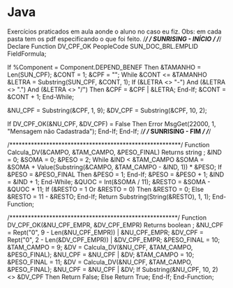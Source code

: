 # Java
Exercícios praticados em aula aonde o aluno no caso eu fiz.
Obs: em cada pasta tem os  pdf especificando o que foi feito. 
/****************************************************/ 
/* SUNRISING - INÍCIO */ 
/****************************************************/ 
Declare Function DV_CPF_OK PeopleCode SUN_DOC_BRL.EMPLID FieldFormula; 

If %Component = Component.DEPEND_BENEF Then 
   &TAMANHO = Len(SUN_CPF); 
   &CONT = 1; 
   &CPF = ""; 
   While &CONT <= &TAMANHO 
      &LETRA = Substring(SUN_CPF, &CONT, 1); 
      If (&LETRA <> "-") And 
            (&LETRA <> ".") And 
            (&LETRA <> "/") Then 
         &CPF = &CPF | &LETRA; 
      End-If; 
      &CONT = &CONT + 1; 
   End-While; 
   
   &NU_CPF = Substring(&CPF, 1, 9); 
   &DV_CPF = Substring(&CPF, 10, 2); 
   
   If DV_CPF_OK(&NU_CPF, &DV_CPF) = False Then 
      Error MsgGet(22000, 1, "Mensagem não Cadastrada"); 
   End-If; 
End-If; 
/*************************************************/ 
/* SUNRISING - FIM */ 
/*************************************************/ 





/********************************************************/ 
Function Calcula_DV(&CAMPO, &TAM_CAMPO, &PESO_FINAL) Returns string ; 
   &IND = 0; 
   &SOMA = 0; 
   &PESO = 2; 
   While &IND < &TAM_CAMPO 
      &SOMA = &SOMA + Value(Substring(&CAMPO, &TAM_CAMPO - &IND, 1)) * &PESO; 
      If &PESO = &PESO_FINAL Then 
         &PESO = 1; 
      End-If; 
      &PESO = &PESO + 1; 
      &IND = &IND + 1; 
   End-While; 
   &QUOC = Int(&SOMA / 11); 
   &RESTO = &SOMA - &QUOC * 11; 
   If (&RESTO = 1 Or 
         &RESTO = 0) Then 
      &RESTO = 0; 
   Else 
      &RESTO = 11 - &RESTO; 
   End-If; 
   Return Substring(String(&RESTO), 1, 1); 
End-Function; 

/*******************************************************/ 
Function DV_CPF_OK(&NU_CPF_EMPR, &DV_CPF_EMPR) Returns boolean ; 
   &NU_CPF = Rept("0", 9 - Len(&NU_CPF_EMPR)) | &NU_CPF_EMPR; 
   &DV_CPF = Rept("0", 2 - Len(&DV_CPF_EMPR)) | &DV_CPF_EMPR; 
   &PESO_FINAL = 10; 
   &TAM_CAMPO = 9; 
   &DV = Calcula_DV(&NU_CPF, &TAM_CAMPO, &PESO_FINAL); 
   &NU_CPF = &NU_CPF | &DV; 
   &TAM_CAMPO = 10; 
   &PESO_FINAL = 11; 
   &DV = Calcula_DV(&NU_CPF, &TAM_CAMPO, &PESO_FINAL); 
   &NU_CPF = &NU_CPF | &DV; 
   If Substring(&NU_CPF, 10, 2) <> &DV_CPF Then 
      Return False; 
   Else 
      Return True; 
   End-If; 
End-Function; 
